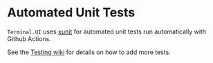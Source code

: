 # Automated Unit Tests

`Terminal.UI` uses [xunit](https://xunit.net/) for automated unit tests run automatically with Github Actions.

See the [Testing wiki](https://github.com/gui-cs/Terminal.Gui/wiki/Testing) for details on how to add more tests.
